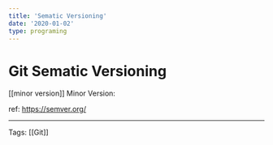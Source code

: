 ```yaml
---
title: 'Sematic Versioning'
date: '2020-01-02'
type: programing 
---
```


# Git Sematic Versioning

[[minor version]] Minor Version: 

ref: https://semver.org/

---
Tags: [[Git]]